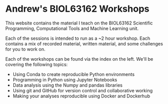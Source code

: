 Andrew's BIOL63162 Workshops
============================

This website contains the material I teach on the BIOL63162 Scientific Programming, Computational Tools and Machine Learning unit.

Each of the sessions is intended to run as a ~2 hour workshop. Each contains a mix of recorded material, written material, and some challenges for you to work on.

Each of the workshops can be found via the index on the left. We'll be covering the following topics:

   - Using Conda to create reproducible Python environments
   - Programming in Python using Jupyter Notebooks
   - Data analysis using the Numpy and pandas libraries
   - Using git and GitHub for version control and collaborative working
   - Making your analyses reproducible using Docker and Dockerhub
